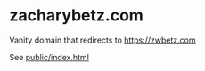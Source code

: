 # zacharybetz.com

Vanity domain that redirects to https://zwbetz.com

See [public/index.html](public/index.html)
